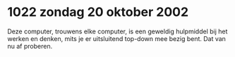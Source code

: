 # 1022 zondag 20 oktober 2002
Deze computer, trouwens elke computer, is een geweldig hulpmiddel bij het werken en denken, mits je er uitsluitend top-down mee bezig bent. Dat van nu af proberen.
